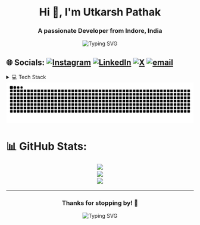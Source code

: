 <h1 align="center">Hi 👋, I'm Utkarsh Pathak</h1>
<h3 align="center">A passionate Developer from Indore, India</h3>

<p align="center">
  <img src="https://readme-typing-svg.demolab.com?font=Fira+Code&pause=200&speed=40&center=true&width=435&lines=Welcome+to+my+GitHub!;I+love+to+build+cool+things!;Let's+connect+%F0%9F%92%AC" alt="Typing SVG" />
</p>


## 🌐 Socials: [![Instagram](https://img.shields.io/badge/Instagram-%23E4405F.svg?logo=Instagram&logoColor=white)](https://instagram.com/b__utkarsh__1311) [![LinkedIn](https://img.shields.io/badge/LinkedIn-%230077B5.svg?logo=linkedin&logoColor=white)](https://www.linkedin.com/in/utpathak/) [![X](https://img.shields.io/badge/X-black.svg?logo=X&logoColor=white)](https://x.com/b__utkarsh__001) [![email](https://img.shields.io/badge/Email-D14836?logo=gmail&logoColor=white)](mailto:butkarsh32@gmail.com) 

<details>
  <summary>💻 Tech Stack</summary>

  - **Languages**: C, C++, Java, Python, JavaScript, PHP, HTML5, CSS, EJS
  - **Frameworks**: React, React Native, Angular, Django, Express.js, FastAPI, Flutter, Bootstrap, Tailwind, Three.js
  - **Tools & Platforms**: Node.js, Firebase, MongoDB, MySQL, SQLite, Nodemon, VS Code, Git, GitHub
  - **Design Tools**: Figma, Canva, Adobe Photoshop, After Effects, Gimp
  
</details>

<div align="center">
  <img src="https://raw.githubusercontent.com/b-utkarsh-01/b-utkarsh-01/output/github-contribution-grid-snake.svg" alt="snake animation" />
</div>

# 📊 GitHub Stats:
<div align="center">
  <img src="https://github-readme-stats.vercel.app/api?username=b-utkarsh-01&theme=tokyonight&hide_border=false&include_all_commits=false&count_private=true" />
  <br/>
  <img src="https://nirzak-streak-stats.vercel.app/?user=b-utkarsh-01&theme=tokyonight&hide_border=false" />
  <br/>
  <img src="https://github-readme-stats.vercel.app/api/top-langs/?username=b-utkarsh-01&theme=tokyonight&hide_border=false&include_all_commits=false&count_private=true&layout=compact" />
</div>

---

<h3 align="center">Thanks for stopping by! 👋</h3>
<p align="center">
  <img src="https://readme-typing-svg.demolab.com?font=Fira+Code&pause=200&speed=30&center=true&width=435&lines=Happy+Coding!;Feel+free+to+connect+%F0%9F%92%AC" alt="Typing SVG" />
</p>
